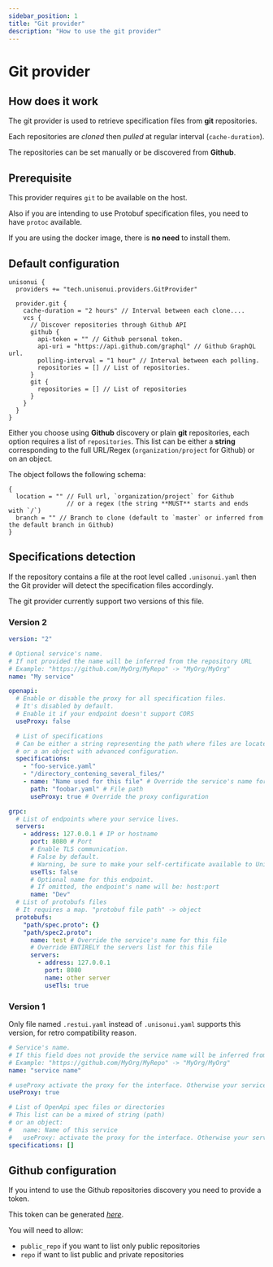 ```yaml
---
sidebar_position: 1
title: "Git provider"
description: "How to use the git provider"
---
```


# Git provider

## How does it work

The git provider is used to retrieve specification files from **git** repositories.

Each repositories are *cloned* then *pulled* at regular interval (`cache-duration`).

The repositories can be set manually or be discovered from **Github**.

## Prerequisite

This provider requires `git` to be available on the host.

Also if you are intending to use Protobuf specification files, you need to have `protoc` available.

If you are using the docker image, there is **no need** to install them.

## Default configuration

```ocon
unisonui {
  providers += "tech.unisonui.providers.GitProvider"

  provider.git {
    cache-duration = "2 hours" // Interval between each clone....
    vcs {
      // Discover repositories through Github API
      github {
        api-token = "" // Github personal token.
        api-uri = "https://api.github.com/graphql" // Github GraphQL url.
        polling-interval = "1 hour" // Interval between each polling.
        repositories = [] // List of repositories.
      }
      git {
        repositories = [] // List of repositories
      }
    }
  }
}
```

Either you choose using **Github** discovery or plain **git** repositories,
each option requires a list of `repositories`.
This list can be either a **string** corresponding to
the full URL/Regex (`organization/project` for Github) or on an object.

The object follows the following schema:

```hocon
{
  location = "" // Full url, `organization/project` for Github
                // or a regex (the string **MUST** starts and ends with `/`)
  branch = "" // Branch to clone (default to `master` or inferred from the default branch in Github)
}
```

## Specifications detection

If the repository contains a file at the root level called `.unisonui.yaml` then the Git provider will
detect the specification files accordingly.

The git provider currently support two versions of this file.

### Version 2

```yaml
version: "2"

# Optional service's name.
# If not provided the name will be inferred from the repository URL
# Example: "https://github.com/MyOrg/MyRepo" -> "MyOrg/MyOrg"
name: "My service"

openapi:
  # Enable or disable the proxy for all specification files.
  # It's disabled by default.
  # Enable it if your endpoint doesn't support CORS
  useProxy: false

  # List of specifications
  # Can be either a string representing the path where files are located
  # or a an object with advanced configuration.
  specifications:
    - "foo-service.yaml"
    - "/directory_contening_several_files/"
    - name: "Name used for this file" # Override the service's name for this file
      path: "foobar.yaml" # File path
      useProxy: true # Override the proxy configuration

grpc:
  # List of endpoints where your service lives.
  servers:
    - address: 127.0.0.1 # IP or hostname
      port: 8080 # Port
      # Enable TLS communication.
      # False by default.
      # Warning, be sure to make your self-certificate available to UnisonUI.
      useTls: false
      # Optional name for this endpoint.
      # If omitted, the endpoint's name will be: host:port
      name: "Dev"
  # List of protobufs files
  # It requires a map. "protobuf file path" -> object
  protobufs:
    "path/spec.proto": {}
    "path/spec2.proto":
      name: test # Override the service's name for this file
      # Override ENTIRELY the servers list for this file
      servers:
        - address: 127.0.0.1
          port: 8080
          name: other server
          useTls: true
```

### Version 1

Only file named `.restui.yaml` instead of `.unisonui.yaml` supports this version, for retro compatibility reason.

```yaml
# Service's name.
# If this field does not provide the service name will be inferred from the repository URL
# Example: "https://github.com/MyOrg/MyRepo" -> "MyOrg/MyOrg"
name: "service name"

# useProxy activate the proxy for the interface. Otherwise your service might needs to activate CORS
useProxy: true

# List of OpenApi spec files or directories
# This list can be a mixed of string (path)
# or an object:
#   name: Name of this service
#   useProxy: activate the proxy for the interface. Otherwise your service might needs to activate CORS
specifications: []
```

## Github configuration

If you intend to use the Github repositories discovery you need to provide a token.

This token can be generated *[here](https://github.com/settings/tokens/new)*.

You will need to allow:

* `public_repo` if you want to list only public repositories
* `repo` if want to list public and private repositories
